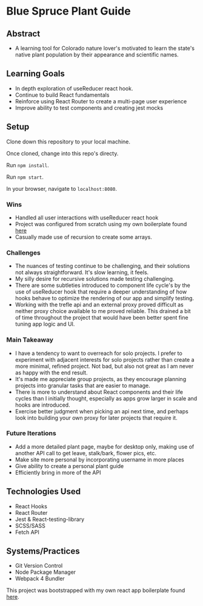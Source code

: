 # Blue Spruce Plant Guide

## Abstract

- A learning tool for Colorado nature lover's motivated to learn the state's
  native plant population by their appearance and scientific names.

## Learning Goals

- In depth exploration of useReducer react hook.
- Continue to build React fundamentals
- Reinforce using React Router to create a multi-page user experience
- Improve ability to test components and creating jest mocks

## Setup

Clone down this repository to your local machine.

Once cloned, change into this repo's directy.

Run `npm install`.

Run `npm start`.

In your browser, navigate to `localhost:8080`.

### Wins

- Handled all user interactions with useReducer react hook
- Project was configured from scratch using my own boilerplate found [here](https://github.com/emontealvo/react-app-boilerplate)
- Casually made use of recursion to create some arrays.

### Challenges

- The nuances of testing continue to be challenging, and their solutions not always
    straightforward. It's slow learning, it feels.
- My silly desire for recursive solutions made testing challenging.
- There are some subtleties introduced to component life cycle's by the use of useReducer
    hook that require a deeper understanding of how hooks behave to optimize the rendering
    of our app and simplify testing.
- Working with the trefle api and an external proxy proved difficult as neither
    proxy choice available to me proved reliable. This drained a bit of time
    throughout the project that would have been better spent fine tuning
    app logic and UI.

### Main Takeaway

- I have a tendency to want to overreach for solo projects. I prefer to experiment
    with adjacent interests for solo projects rather than create a more minimal,
    refined project. Not bad, but also not great as I am never as happy with the end
    result.
- It's made me appreciate group projects, as they encourage planning projects into
    granular tasks that are easier to manage.
- There is more to understand about React components and their life cycles than
    I initially thought, especially as apps grow larger in scale and hooks are
    introduced.
- Exercise better judgment when picking an api next time, and perhaps look into
    building your own proxy for later projects that require it.

### Future Iterations

- Add a more detailed plant page, maybe for desktop only, making use of another
    API call to get leave, stalk/bark, flower pics, etc.
- Make site more personal by incorporating username in more places
- Give ability to create a personal plant guide
- Efficiently bring in more of the API

## Technologies Used

- React Hooks
- React Router
- Jest & React-testing-library
- SCSS/SASS
- Fetch API

## Systems/Practices

- Git Version Control
- Node Package Manager
- Webpack 4 Bundler

This project was bootstrapped with my own react app boilerplate found [here](https://github.com/emontealvo/react-app-boilerplate).

